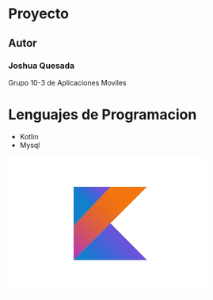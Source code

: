 # Proyecto

## Autor
### Joshua Quesada

Grupo 10-3 de Aplicaciones Moviles

# Lenguajes de Programacion
- Kotlin
- Mysql

![Logo kotlin](imagenes/kotlin_logo.jpg)
